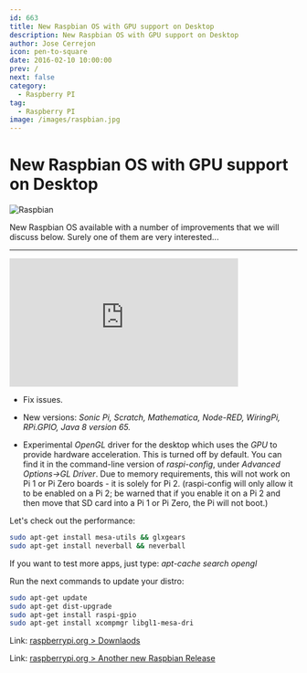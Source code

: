 ```yaml
---
id: 663
title: New Raspbian OS with GPU support on Desktop
description: New Raspbian OS with GPU support on Desktop
author: Jose Cerrejon
icon: pen-to-square
date: 2016-02-10 10:00:00
prev: /
next: false
category:
  - Raspberry PI
tag:
  - Raspberry PI
image: /images/raspbian.jpg
---
```


# New Raspbian OS with GPU support on Desktop

![Raspbian](/images/raspbian.jpg)

New Raspbian OS available with a number of improvements that we will discuss below. Surely one of them are very interested...

- - -
<iframe width="400" height="225" src="https://www.youtube.com/embed/WMfgXOHWAnc?rel=0&amp;showinfo=0" frameborder="0" allowfullscreen></iframe>

* Fix issues.

* New versions: *Sonic Pi, Scratch, Mathematica, Node-RED, WiringPi, RPi.GPIO, Java 8 version 65.*

* Experimental *OpenGL* driver for the desktop which uses the *GPU* to provide hardware acceleration. This is turned off by default. You can find it in the command-line version of *raspi-config*, under *Advanced Options->GL Driver*. Due to memory requirements, this will not work on Pi 1 or Pi Zero boards - it is solely for Pi 2. (raspi-config will only allow it to be enabled on a Pi 2; be warned that if you enable it on a Pi 2 and then move that SD card into a Pi 1 or Pi Zero, the Pi will not boot.)

Let's check out the performance:

```bash
sudo apt-get install mesa-utils && glxgears
sudo apt-get install neverball && neverball
```

If you want to test more apps, just type: *apt-cache search opengl*

Run the next commands to update your distro:

```bash
sudo apt-get update
sudo apt-get dist-upgrade
sudo apt-get install raspi-gpio
sudo apt-get install xcompmgr libgl1-mesa-dri
```

Link: [raspberrypi.org > Downlaods](https://www.raspberrypi.org/downloads/)

Link: [raspberrypi.org > Another new Raspbian Release](https://www.raspberrypi.org/blog/another-new-raspbian-release/)
